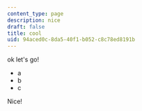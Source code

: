 ```yaml
---
content_type: page
description: nice
draft: false
title: cool
uid: 94aced0c-8da5-40f1-b052-c8c78ed8191b
---
```

ok let's go!

- a
- b
- c

Nice!